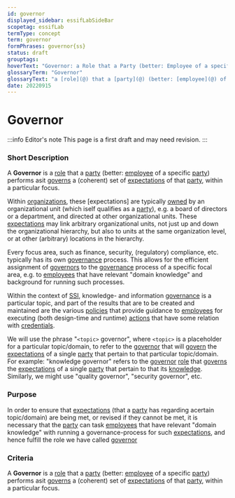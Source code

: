 ```yaml
---
id: governor
displayed_sidebar: essifLabSideBar
scopetag: essifLab
termType: concept
term: governor
formPhrases: governor{ss}
status: draft
grouptags:
hoverText: "Governor: a Role that a Party (better: Employee of a specific Party) performs as it Governs a (coherent) set of Expectations of that Party, within a particular focus."
glossaryTerm: "Governor"
glossaryText: "a [role](@) that a [party](@) (better: [employee](@) of a specific [party](@)) performs as it [governs](governance@) a (coherent) set of [expectation](@) of that [party](@), within a particular focus."
date: 20220915
---
```


# Governor

:::info Editor's note
This page is a first draft and may need revision.
:::

### Short Description

A **Governor** is a [role](@) that a [party](@) (better: [employee](@) of a specific [party](@)) performs asit [governs](governance@) a (coherent) set of [expectations](@) of that [party](@), within a particular focus.

Within [organizations](@), these [expectations] are typically [owned](@) by an organizational unit (which iself qualifies as a [party](@)), e.g. a board of directors or a department, and directed at other organizational units. These [expectations](@) may link arbitrary organizational units, not just up and down the organizational hierarchy, but also to units at the same organization level, or at other (arbitrary) locations in the hierarchy.

Every focus area, such as finance, security, (regulatory) compliance, etc. typically has its own [governance](@) process. This allows for the efficient assignment of [governors](governance@) to the [governance](@) process of a specific focal area, e.g. to [employees](@) that have relevant "domain knowledge" and background for running such processes.

Within the context of [SSI](self-sovereign-identity@), knowledge- and information [governance](@) is a particular topic, and part of the results that are to be created and maintained are the various [policies](@) that provide guidance to [employees](@) for executing (both design-time and runtime) [actions](@) that have some relation with [credentials](@).

We will use the phrase "`<topic>` governor", where `<topic>` is a placeholder for a particular topic/domain, to refer to the [governor](governance@) that will [govern](governance@) the [expectations](@) of a single [party](@) that pertain to that particular topic/domain. For example: "knowledge governor" refers to the [governor](governance@) [role](@) that [governs](governance@) the [expectations](@) of a single [party](@) that pertain to that its [knowledge](@). Similarly, we might use "quality governor", "security governor", etc.

### Purpose

In order to ensure that [expectations](@) (that a [party](@) has regarding acertain topic/domain) are being met, or revised if they cannot be met, it is necessary that the [party](@) can task [employees](@) that have relevant "domain knowledge" with running a governance-process for such [expectations](@), and hence fulfill the role we have called [governor](governance@)

### Criteria

A **Governor** is a [role](@) that a [party](@) (better: [employee](@) of a specific [party](@)) performs asit [governs](governance@) a (coherent) set of [expectations](@) of that [party](@), within a particular focus.
